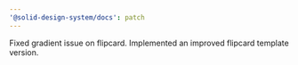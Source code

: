 ```yaml
---
'@solid-design-system/docs': patch
---
```


Fixed gradient issue on flipcard.
Implemented an improved flipcard template version.
